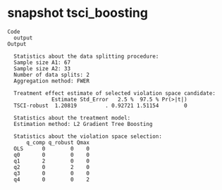 # snapshot tsci_boosting

    Code
      output
    Output
      
      Statistics about the data splitting procedure:
      Sample size A1: 67 
      Sample size A2: 33 
      Number of data splits: 2 
      Aggregation method: FWER 
      
      Treatment effect estimate of selected violation space candidate:
                  Estimate Std_Error   2.5 %  97.5 % Pr(>|t|)
      TSCI-robust  1.20819         . 0.92721 1.51154        0
      
      Statistics about the treatment model:
      Estimation method: L2 Gradient Tree Boosting 
      
      Statistics about the violation space selection:
          q_comp q_robust Qmax
      OLS      0        0    0
      q0       0        0    0
      q1       2        0    0
      q2       0        2    0
      q3       0        0    0
      q4       0        0    2

